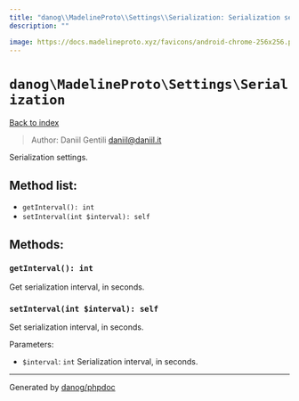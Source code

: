 ```yaml
---
title: "danog\\MadelineProto\\Settings\\Serialization: Serialization settings."
description: ""

image: https://docs.madelineproto.xyz/favicons/android-chrome-256x256.png
---
```

# `danog\MadelineProto\Settings\Serialization`
[Back to index](../../../index.md)

> Author: Daniil Gentili <daniil@daniil.it>  
  

Serialization settings.  




## Method list:
* `getInterval(): int`
* `setInterval(int $interval): self`

## Methods:
### `getInterval(): int`

Get serialization interval, in seconds.



### `setInterval(int $interval): self`

Set serialization interval, in seconds.


Parameters:
* `$interval`: `int` Serialization interval, in seconds.  



---
Generated by [danog/phpdoc](https://phpdoc.daniil.it)
